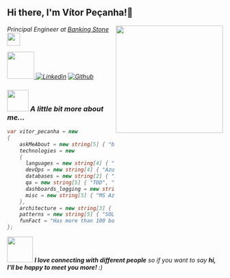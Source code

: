 <h2> Hi there, I'm Vítor Peçanha!👋</h2>
<img align='right' src="https://media3.giphy.com/media/iIqmM5tTjmpOB9mpbn/giphy.gif?cid=790b7611ccc66c07ff1a0f73cf4bd99b681fdb781c4df37d&rid=giphy.gif" width="250">
<p><em>Principal Engineer at <a href="https://docs.openbank.stone.com.br/">Banking Stone</a><img src="https://camo.githubusercontent.com/63371d36886ee658f5a97401f393e1ab1684b2fd3de674b8f5efc7d410b2a3d0/68747470733a2f2f6d656469612e67697068792e636f6d2f6d656469612f57556c706c634d704f43456d5447427442572f67697068792e676966" width="30">

<a href="mailto:gpecanha.vitor.code@gmail.com"><img src="https://img.shields.io/badge/gmail-%23DD0031.svg?&style=for-the-badge&logo=gmail&logoColor=white" width="63"/>
[![Linkedin](https://img.shields.io/badge/-vitorpecanha-blue?style=flat-square&logo=Linkedin&logoColor=white&link=https://www.linkedin.com/in/vitorpecanha/)](https://www.linkedin.com/in/vitorpecanha/)
[![Github](https://img.shields.io/github/followers/vgpecanha?label=follow&style=social)](https://github.com/vgpecanha)


### <img src="https://media.giphy.com/media/VgCDAzcKvsR6OM0uWg/giphy.gif" width="50"> A little bit more about me...  

```C#
var vitor_pecanha = new
{
    askMeAbout = new string[5] { "backend developer", "tech", "IT management", "boardgamer", "travel" },
    technologies = new
    {
      languages = new string[4] { "C#", ".netFramework", ".net core", ".net 6" },
      devOps = new string[4] { "AzureDevops", "CircleCI", "Docker", "Kubernetes" },
      databases = new string[2] { "MongoDB", "SqlServer" },
      qa = new string[5] { "TDD", "LoadTests", "StressTests", "Sonarqube", "JMeter" },
      dashboards_logging = new string[2] { "Kibana", "Splunk" },
      misc = new string[5] { "MS Azure", "RabbitMQ", "Redis", "Azure Service Bus", "Elastic Search" }
    },
    architecture = new string[3] { "Microservice", "CQRS", "Monolithic" },
    patterns = new string[5] { "SOLID", "OO", "Design Patterns", "DDD", "Event Sourcing" },
    funFact = "Has more than 100 boardgames :)"
};
```

<img src="https://media.giphy.com/media/LnQjpWaON8nhr21vNW/giphy.gif" width="60"> <em><b>I love connecting with different people</b> so if you want to say <b>hi, I'll be happy to meet you more!</b> :)</em>
